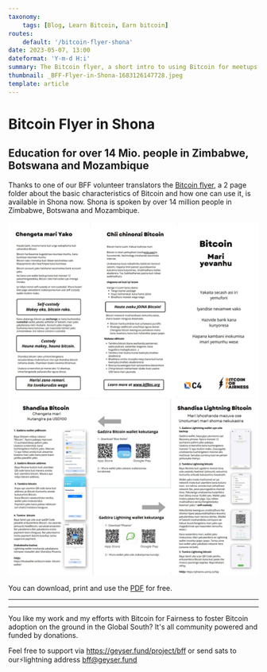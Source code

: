 ```yaml
---
taxonomy:
    tags: [Blog, Learn Bitcoin, Earn bitcoin]
routes:
    default: '/bitcoin-flyer-shona'
date: 2023-05-07, 13:00
dateformat: 'Y-m-d H:i'
summary: The Bitcoin flyer, a short intro to using Bitcoin for meetups and beginners is available in Shona now. Shona is spoken by over 14 Mio. people in Zimbabwe, Botswana and Mozambique.
thumbnail: _BFF-Flyer-in-Shona-1683126147728.jpeg
template: article 
---
```


# Bitcoin Flyer in Shona

## Education for over 14 Mio. people in Zimbabwe, Botswana and Mozambique

Thanks to one of our BFF volunteer translators the [Bitcoin flyer](https://bffbtc.org/flyer), a 2 page folder about the basic characteristics of Bitcoin and how one can use it, is available in Shona now. Shona is spoken by over 14 million people in Zimbabwe, Botswana and Mozambique.

![](_BFF-Flyer-in-Shona-1683126147728.jpeg)
![](_BFF-Flyer-in-Shona-1683126365244.jpeg)

You can download, print and use the [PDF](https://bffbtc.org/wp-content/uploads/2023/05/SHO-Bitcoin-flyer-BW-Phoenix.pdf.pdf) for free.

-----
<div class="_form_1"></div><script src="https://bff.activehosted.com/f/embed.php?id=1" type="text/javascript" charset="utf-8"></script>


-----
You like my work and my efforts with Bitcoin for Fairness to foster Bitcoin adoption on the ground in the Global South? It's all community powered and funded by donations. 

Feel free to support via https://geyser.fund/project/bff or send sats to our⚡️lightning address bff@geyser.fund 
